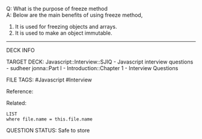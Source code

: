 Q: What is the purpose of freeze method  
A: Below are the main benefits of using freeze method,
1. It is used for freezing objects and arrays.
2. It is used to make an object immutable.
<!--ID: 1693596707182-->

---

DECK INFO

TARGET DECK: Javascript::Interview::SJIQ - Javascript interview questions - sudheer jonna::Part I - Introduction::Chapter 1 - Interview Questions

FILE TAGS: #Javascript #Interview

Reference:

Related:

```dataview
LIST
where file.name = this.file.name
```

QUESTION STATUS: Safe to store